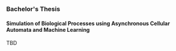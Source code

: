 ### Bachelor's Thesis
#### Simulation of Biological Processes using Asynchronous Cellular Automata and Machine Learning
TBD

